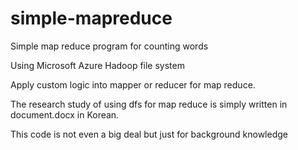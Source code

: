 # simple-mapreduce
Simple map reduce program for counting words

Using Microsoft Azure
Hadoop file system

Apply custom logic into mapper or reducer for map reduce.

The research study of using dfs for map reduce is simply written in document.docx in Korean.

This code is not even a big deal but just for background knowledge
